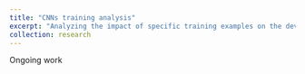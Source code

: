 ```yaml
---
title: "CNNs training analysis"
excerpt: "Analyzing the impact of specific training examples on the develompent of neural network weights. Studying ways of ensuring better quality weight-learning and generalization abilitites."
collection: research
---
```


Ongoing work


